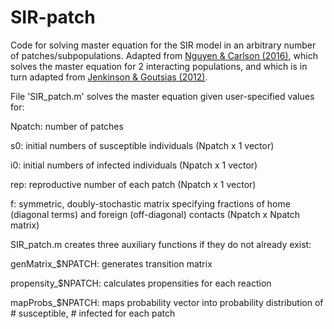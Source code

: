 # SIR-patch

Code for solving master equation for the SIR model in an arbitrary number of patches/subpopulations.
Adapted from [Nguyen & Carlson (2016)](https://journals.plos.org/plosone/article?id=10.1371/journal.pone.0152950), which solves the master equation for 2 interacting populations, and which is in turn adapted from [Jenkinson & Goutsias (2012)](https://journals.plos.org/plosone/article?id=10.1371/journal.pone.0036160).



File 'SIR_patch.m' solves the master equation given user-specified values for:

Npatch: number of patches

s0: initial numbers of susceptible individuals (Npatch x 1 vector)

i0: initial numbers of infected individuals (Npatch x 1 vector)

rep: reproductive number of each patch (Npatch x 1 vector)

f: symmetric, doubly-stochastic matrix specifying fractions of home (diagonal terms) and foreign (off-diagonal) contacts (Npatch x Npatch matrix)



SIR_patch.m creates three auxiliary functions if they do not already exist:

genMatrix_$NPATCH: generates transition matrix

propensity_$NPATCH: calculates propensities for each reaction

mapProbs_$NPATCH: maps probability vector into probability distribution of # susceptible, # infected for each patch